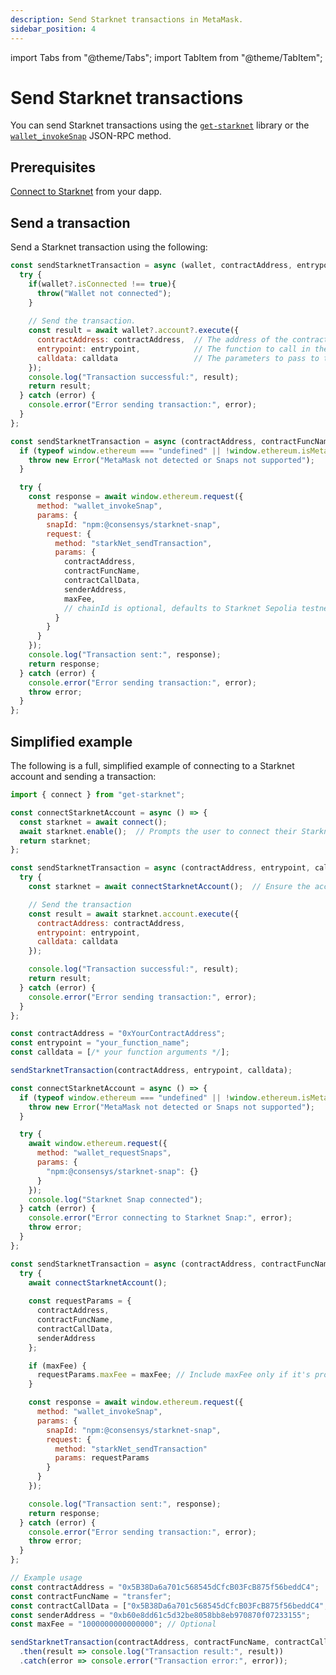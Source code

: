 ```yaml
---
description: Send Starknet transactions in MetaMask.
sidebar_position: 4
---
```


import Tabs from "@theme/Tabs";
import TabItem from "@theme/TabItem";

# Send Starknet transactions

You can send Starknet transactions using the
[`get-starknet`](https://github.com/starknet-io/get-starknet) library or the
[`wallet_invokeSnap`](/snaps/reference/wallet-api-for-snaps/#wallet_invokesnap) JSON-RPC method.

## Prerequisites

[Connect to Starknet](connect-to-starknet.md) from your dapp.

## Send a transaction

Send a Starknet transaction using the following:

<Tabs>
  <TabItem value="get-starknet" default>

  ```javascript
  const sendStarknetTransaction = async (wallet, contractAddress, entrypoint, calldata) => {
    try {
      if(wallet?.isConnected !== true){
        throw("Wallet not connected");
      } 
    
      // Send the transaction.
      const result = await wallet?.account?.execute({
        contractAddress: contractAddress,  // The address of the contract.
        entrypoint: entrypoint,            // The function to call in the contract.
        calldata: calldata                 // The parameters to pass to the function.
      });
      console.log("Transaction successful:", result);
      return result;
    } catch (error) {
      console.error("Error sending transaction:", error);
    }
  };
  ```

  </TabItem>
  <TabItem value="wallet_invokeSnap">

  ```javascript
  const sendStarknetTransaction = async (contractAddress, contractFuncName, contractCallData, senderAddress, maxFee = null) => {
    if (typeof window.ethereum === "undefined" || !window.ethereum.isMetaMask) {
      throw new Error("MetaMask not detected or Snaps not supported");
    }

    try {
      const response = await window.ethereum.request({
        method: "wallet_invokeSnap",
        params: {
          snapId: "npm:@consensys/starknet-snap",
          request: {
            method: "starkNet_sendTransaction",
            params: {
              contractAddress,
              contractFuncName,
              contractCallData,
              senderAddress,
              maxFee,
              // chainId is optional, defaults to Starknet Sepolia testnet
            }
          }
        }
      });
      console.log("Transaction sent:", response);
      return response;
    } catch (error) {
      console.error("Error sending transaction:", error);
      throw error;
    }
  };
  ```

  </TabItem> 
</Tabs>

## Simplified example

The following is a full, simplified example of connecting to a Starknet account and sending a transaction:

<Tabs>
  <TabItem value="get-starknet" default>

  ```javascript
  import { connect } from "get-starknet";

  const connectStarknetAccount = async () => {
    const starknet = await connect();
    await starknet.enable();  // Prompts the user to connect their Starknet account using MetaMask
    return starknet;
  };

  const sendStarknetTransaction = async (contractAddress, entrypoint, calldata) => {
    try {
      const starknet = await connectStarknetAccount();  // Ensure the account is connected

      // Send the transaction
      const result = await starknet.account.execute({
        contractAddress: contractAddress, 
        entrypoint: entrypoint,            
        calldata: calldata                 
      });

      console.log("Transaction successful:", result);
      return result;
    } catch (error) {
      console.error("Error sending transaction:", error);
    }
  };

  const contractAddress = "0xYourContractAddress";  
  const entrypoint = "your_function_name";          
  const calldata = [/* your function arguments */]; 

  sendStarknetTransaction(contractAddress, entrypoint, calldata);
  ```

  </TabItem>
  <TabItem value="wallet_invokeSnap">

  ```javascript
  const connectStarknetAccount = async () => {
    if (typeof window.ethereum === "undefined" || !window.ethereum.isMetaMask) {
      throw new Error("MetaMask not detected or Snaps not supported");
    }

    try {
      await window.ethereum.request({
        method: "wallet_requestSnaps",
        params: {
          "npm:@consensys/starknet-snap": {}
        }
      });
      console.log("Starknet Snap connected");
    } catch (error) {
      console.error("Error connecting to Starknet Snap:", error);
      throw error;
    }
  };

  const sendStarknetTransaction = async (contractAddress, contractFuncName, contractCallData, senderAddress, maxFee = null) => {
    try {
      await connectStarknetAccount();
      
      const requestParams = {
        contractAddress,
        contractFuncName,
        contractCallData,
        senderAddress
      };

      if (maxFee) {
        requestParams.maxFee = maxFee; // Include maxFee only if it's provided.
      }

      const response = await window.ethereum.request({
        method: "wallet_invokeSnap",
        params: {
          snapId: "npm:@consensys/starknet-snap",
          request: {
            method: "starkNet_sendTransaction"
            params: requestParams
          }
        }
      });

      console.log("Transaction sent:", response);
      return response;
    } catch (error) {
      console.error("Error sending transaction:", error);
      throw error;
    }
  };

  // Example usage
  const contractAddress = "0x5B38Da6a701c568545dCfcB03FcB875f56beddC4";
  const contractFuncName = "transfer";
  const contractCallData = ["0x5B38Da6a701c568545dCfcB03FcB875f56beddC4", "1000"];
  const senderAddress = "0xb60e8dd61c5d32be8058bb8eb970870f07233155";
  const maxFee = "1000000000000000"; // Optional

  sendStarknetTransaction(contractAddress, contractFuncName, contractCallData, senderAddress, maxFee)
    .then(result => console.log("Transaction result:", result))
    .catch(error => console.error("Transaction error:", error));
  ```

  </TabItem> 
</Tabs>